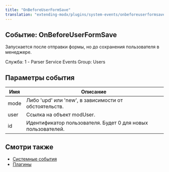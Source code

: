 ```yaml
---
title: "OnBeforeUserFormSave"
translation: "extending-modx/plugins/system-events/onbeforeuserformsave"
---
```


## Событие: OnBeforeUserFormSave

Запускается после отправки формы, но до сохранения пользователя в менеджере.

Служба: 1 - Parser Service Events
Group: Users

## Параметры события

| Имя  | Описание                                                     |
| ---- | ------------------------------------------------------------ |
| mode | Либо 'upd' или 'new', в зависимости от обстоятельств.        |
| user | Ссылка на объект modUser.                                    |
| id   | Идентификатор пользователя. Будет 0 для новых пользователей. |

## Смотри также

- [Системные события](extending-modx/plugins/system-events "Системные события")
- [Плагины](extending-modx/plugins "Плагины")
